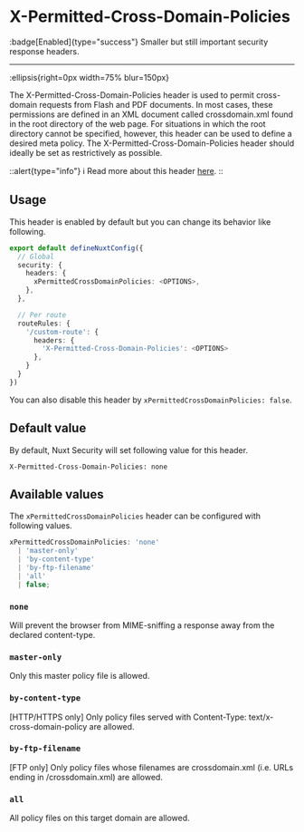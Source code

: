 # X-Permitted-Cross-Domain-Policies

:badge[Enabled]{type="success"} Smaller but still important security response headers.

---

:ellipsis{right=0px width=75% blur=150px}

The X-Permitted-Cross-Domain-Policies header is used to permit cross-domain requests from Flash and PDF documents. In most cases, these permissions are defined in an XML document called crossdomain.xml found in the root directory of the web page. For situations in which the root directory cannot be specified, however, this header can be used to define a desired meta policy. The X-Permitted-Cross-Domain-Policies header should ideally be set as restrictively as possible.

::alert{type="info"}
ℹ Read more about this header [here](https://www.scip.ch/en/?labs.20180308#:~:text=The%20X%2DPermitted%2DCross%2D,documents%20for%20cross%2Ddomain%20requests.&text=The%20Public%2DKey%2DPins%20header,complexity%20and%20dwindling%20browser%20support.).
::

## Usage

This header is enabled by default but you can change its behavior like following.

```ts
export default defineNuxtConfig({
  // Global
  security: {
    headers: {
      xPermittedCrossDomainPolicies: <OPTIONS>,
    },
  },

  // Per route
  routeRules: {
    '/custom-route': {
      headers: {
        'X-Permitted-Cross-Domain-Policies': <OPTIONS>
      },
    }
  }
})
```

You can also disable this header by `xPermittedCrossDomainPolicies: false`.

## Default value

By default, Nuxt Security will set following value for this header.

```http
X-Permitted-Cross-Domain-Policies: none
```

## Available values

The `xPermittedCrossDomainPolicies` header can be configured with following values.

```ts
xPermittedCrossDomainPolicies: 'none'
  | 'master-only'
  | 'by-content-type'
  | 'by-ftp-filename'
  | 'all'
  | false;
```

### `none`

Will prevent the browser from MIME-sniffing a response away from the declared content-type.

### `master-only`

Only this master policy file is allowed.

### `by-content-type`

[HTTP/HTTPS only] Only policy files served with Content-Type: text/x-cross-domain-policy are allowed.

### `by-ftp-filename`

[FTP only] Only policy files whose filenames are crossdomain.xml (i.e. URLs ending in /crossdomain.xml) are allowed.

### `all`

All policy files on this target domain are allowed.
